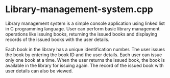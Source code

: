 # Library-management-system.cpp

Library management system is a simple console application using linked list in C programming language. User can perform basic library management operations like issuing books, returning the issued books and displaying records of the issued books with the user details.

Each book in the library has a unique identification number. The user issues the book by entering the book ID and the user details. Each user can issue only one book at a time. When the user returns the issued book, the book is available in the library for issuing again. The record of the issued book with user details can also be viewed.
